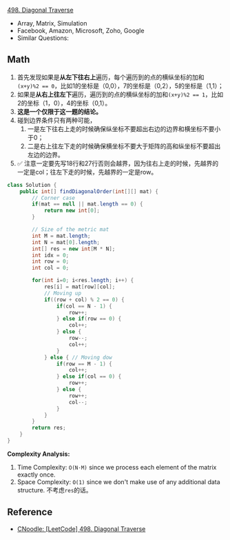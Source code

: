 [498. Diagonal Traverse](https://leetcode.com/problems/diagonal-traverse/description/)

* Array, Matrix, Simulation
* Facebook, Amazon, Microsoft, Zoho, Google
* Similar Questions:


## Math
1. 首先发现如果是**从左下往右上**遍历，每个遍历到的点的横纵坐标的加和`(x+y)%2 == 0`，比如1的坐标是（0,0），7的坐标是（0,2），5的坐标是（1,1）；
2. 如果是**从右上往左下**遍历，遍历到的点的横纵坐标的加和`(x+y)%2 == 1`，比如2的坐标（1，0），4的坐标（0,1）。
3. **这是一个仅限于这一题的结论。**
4. 碰到边界条件只有两种可能，
   1. 一是左下往右上走的时候确保纵坐标不要超出右边的边界和横坐标不要小于0；
   2. 二是右上往左下走的时候确保横坐标不要大于矩阵的高和纵坐标不要超出左边的边界。
5. :white_check_mark: 注意一定要先写18行和27行否则会越界，因为往右上走的时候，先越界的一定是col；往左下走的时候，先越界的一定是row。
```java
class Solution {
    public int[] findDiagonalOrder(int[][] mat) {
        // Corner case
        if(mat == null || mat.length == 0) {
            return new int[0];
        }

        // Size of the metric mat
        int M = mat.length;
        int N = mat[0].length;
        int[] res = new int[M * N];
        int idx = 0;
        int row = 0;
        int col = 0;

        for(int i=0; i<res.length; i++) {
            res[i] = mat[row][col];
            // Moving up
            if((row + col) % 2 == 0) {
                if(col == N - 1) {
                    row++;
                } else if(row == 0) {
                    col++;
                } else {
                    row--;
                    col++;
                }
            } else { // Moving dow
                if(row == M - 1) {
                    col++;
                } else if(col == 0) {
                    row++;
                } else {
                    row++;
                    col--;
                }
            }
        }
        return res;
    }
}
```
**Complexity Analysis:**
1. Time Complexity: `O(N⋅M)` since we process each element of the matrix exactly once.
2. Space Complexity: `O(1)` since we don't make use of any additional data structure. 不考虑`res`的话。


## Reference
* [CNoodle: [LeetCode] 498. Diagonal Traverse](https://www.cnblogs.com/cnoodle/p/12381417.html)